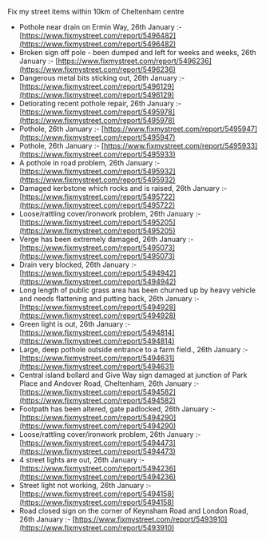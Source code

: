 Fix my street items within 10km of Cheltenham centre

<!-- fix_marker starts -->

- Pothole near drain on Ermin Way, 26th January :- [https://www.fixmystreet.com/report/5496482](https://www.fixmystreet.com/report/5496482)
- Broken sign off pole - been dumped and left for weeks and weeks, 26th January :- [https://www.fixmystreet.com/report/5496236](https://www.fixmystreet.com/report/5496236)
- Dangerous metal bits sticking out, 26th January :- [https://www.fixmystreet.com/report/5496129](https://www.fixmystreet.com/report/5496129)
- Detiorating recent pothole repair, 26th January :- [https://www.fixmystreet.com/report/5495978](https://www.fixmystreet.com/report/5495978)
- Pothole, 26th January :- [https://www.fixmystreet.com/report/5495947](https://www.fixmystreet.com/report/5495947)
- Pothole, 26th January :- [https://www.fixmystreet.com/report/5495933](https://www.fixmystreet.com/report/5495933)
- A pothole in road problem, 26th January :- [https://www.fixmystreet.com/report/5495932](https://www.fixmystreet.com/report/5495932)
- Damaged kerbstone which rocks and is raised, 26th January :- [https://www.fixmystreet.com/report/5495722](https://www.fixmystreet.com/report/5495722)
- Loose/rattling cover/ironwork problem, 26th January :- [https://www.fixmystreet.com/report/5495205](https://www.fixmystreet.com/report/5495205)
- Verge has been extremely damaged, 26th January :- [https://www.fixmystreet.com/report/5495073](https://www.fixmystreet.com/report/5495073)
- Drain very blocked, 26th January :- [https://www.fixmystreet.com/report/5494942](https://www.fixmystreet.com/report/5494942)
- Long length of public grass area has been churned up by heavy vehicle and needs flattening and putting back, 26th January :- [https://www.fixmystreet.com/report/5494928](https://www.fixmystreet.com/report/5494928)
- Green light is out, 26th January :- [https://www.fixmystreet.com/report/5494814](https://www.fixmystreet.com/report/5494814)
- Large, deep pothole outside entrance to a farm field., 26th January :- [https://www.fixmystreet.com/report/5494631](https://www.fixmystreet.com/report/5494631)
- Central island bollard and Give Way sign damaged at junction of Park Place and Andover Road, Cheltenham, 26th January :- [https://www.fixmystreet.com/report/5494582](https://www.fixmystreet.com/report/5494582)
- Footpath has been altered, gate padlocked, 26th January :- [https://www.fixmystreet.com/report/5494290](https://www.fixmystreet.com/report/5494290)
- Loose/rattling cover/ironwork problem, 26th January :- [https://www.fixmystreet.com/report/5494473](https://www.fixmystreet.com/report/5494473)
- 4 street lights are out, 26th January :- [https://www.fixmystreet.com/report/5494236](https://www.fixmystreet.com/report/5494236)
- Street light not working, 26th January :- [https://www.fixmystreet.com/report/5494158](https://www.fixmystreet.com/report/5494158)
- Road closed sign on the corner of Keynsham Road and London Road, 26th January :- [https://www.fixmystreet.com/report/5493910](https://www.fixmystreet.com/report/5493910)

<!-- fix_marker ends -->